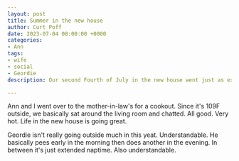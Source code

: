 ```yaml
---
layout: post
title: Summer in the new house
author: Curt Poff
date: 2023-07-04 00:00:00 +0000
categories:
- Ann
tags:
- wife
- social
- Geordie
description: Our second Fourth of July in the new house went just as expected.

---
```

Ann and I went over to the mother-in-law's for a cookout. Since it's 109F outside, we basically sat around the living room and chatted. All good. Very hot. Life in the new house is going great.

Geordie isn't really going outside much in this yeat. Understandable. He basically pees early in the morning then does another in the evening. In between it's just extended naptime. Also understandable.
